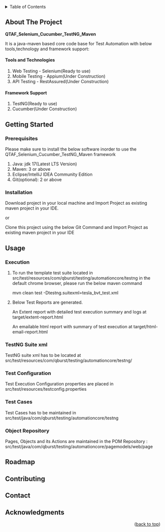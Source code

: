 <!-- TABLE OF CONTENTS -->
<details>
  <summary>Table of Contents</summary>
  <ol>
    <li>
      <a href="#about-the-project">About The Project</a>
    </li>
    <li>
      <a href="#getting-started">Getting Started</a>
      <ul>
        <li><a href="#prerequisites">Prerequisites</a></li>
        <li><a href="#installation">Installation</a></li>
      </ul>
    </li>
    <li><a href="#usage">Usage</a></li>
    <li><a href="#roadmap">Roadmap</a></li>
    <li><a href="#contributing">Contributing</a></li>
    <li><a href="#contact">Contact</a></li>
    <li><a href="#acknowledgments">Acknowledgments</a></li>
  </ol>
</details>


<!-- ABOUT THE PROJECT -->
## About The Project

**QTAF_Selenium_Cucumber_TestNG_Maven**
<p>It is a java-maven based core code base for Test Automation with below tools,technology and framework support:</p>
<h4>Tools and Technologies</h4>
<ol>
<li>Web Testing - Selenium(Ready to use)</li>
<li>Mobile Testing - Appium(Under Construction)</li>
<li>API Testing - RestAssured(Under Construction)</li>
</ol>
<h4>Framework Support</h4>
<ol>
<li>TestNG(Ready to use)</li>
<li>Cucumber(Under Construction)</li>
</ol>


## Getting Started

### Prerequisites
<p>Please make sure to install the below software inorder to use the QTAF_Selenium_Cucumber_TestNG_Maven framework</p>
<ol>
<li>Java: jdk 17(Latest LTS Version)</li>
<li>Maven: 3 or above</li>
<li>Eclipse/IntelliJ IDEA Community Edition</li>
<li>Git(optional): 2 or above</li>
</ol>

### Installation
<p>Download project in your local machine and Import Project as existing maven project in your IDE. </p>
<p>or</p>
<p>Clone this project using the below Git Command and Import Project as existing maven project in your IDE</p>

## Usage

### Execution
<ol>
<li>To run the template test suite located in src/test/resources/com/qburst/testing/automationcore/testng in the default chrome browser, please run the below maven command
<p>mvn clean test -Dtestng.suitexml=tesla_bvt_test.xml</p>
</li>
<li>Below Test Reports are generated.
<p>An Extent report with detailed test execution summary and logs at target/extent-report.html</p>
<p>An emailable html report with summary of test execution at target/html-email-report.html</p>
</li>
</ol>

### TestNG Suite xml
<p>TestNG suite xml has to be located at src/test/resources/com/qburst/testing/automationcore/testng/</p>

### Test Configuration
<p>Test Execution Configuration properties are placed in src/test/resources/testconfig.properties</p>

### Test Cases
<p>Test Cases has to be maintained in src/test/java/com/qburst/testing/automationcore/testng</p>

### Object Repository
<p>Pages, Objects and its Actions are maintained in the POM Repository : src/test/java/com/qburst/testing/automationcore/pagemodels/web/page</p>


## Roadmap

## Contributing

## Contact

## Acknowledgments

<p align="right">(<a href="#top">back to top</a>)</p>
